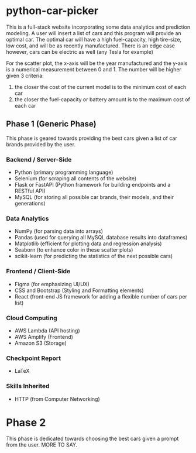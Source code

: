 # python-car-picker
This is a full-stack website incorporating some data analytics and prediction modeling. A user will insert a list of cars and this program will provide an optimal car. The optimal car will have a high fuel-capacity, high tire-size, low cost, and will be as recently manufactured. There is an edge case however, cars can be electric as well (any Tesla for example)

For the scatter plot, the x-axis will be the year manufactured and the y-axis is a numerical measurement between 0 and 1. The number will be higher given 3 criteria:
1. the closer the cost of the current model is to the minimum cost of each car
2. the closer the fuel-capacity or battery amount is to the maximum cost of each car 

## Phase 1 (Generic Phase)
This phase is geared towards providing the best cars given a list of car brands provided by the user.

### Backend / Server-Side
* Python (primary programming language)
* Selenium (for scraping all contents of the website)
* Flask or FastAPI (Python framework for building endpoints and a RESTful API)
* MySQL (for storing all possible car brands, their models, and their generations)

### Data Analytics
* NumPy (for parsing data into arrays)
* Pandas (used for querying all MySQL database results into dataframes)
* Matplotlib (efficient for plotting data and regression analysis)
* Seaborn (to enhance color in these scatter plots)
* scikit-learn (for predicting the statistics of the next possible cars)

### Frontend / Client-Side
* Figma (for emphasizing UI/UX)
* CSS and Bootstrap (Styling and Formatting elements)
* React (front-end JS framework for adding a flexible number of cars per list)

### Cloud Computing
* AWS Lambda (API hosting)
* AWS Amplify (Frontend)
* Amazon S3 (Storage)

### Checkpoint Report
* LaTeX

### Skills Inherited
* HTTP (from Computer Networking)

# Phase 2
This phase is dedicated towards choosing the best cars given a prompt from the user. MORE TO SAY.
